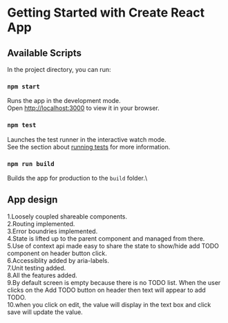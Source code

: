 # Getting Started with Create React App

## Available Scripts

In the project directory, you can run:

### `npm start`

Runs the app in the development mode.\
Open [http://localhost:3000](http://localhost:3000) to view it in your browser.

### `npm test`

Launches the test runner in the interactive watch mode.\
See the section about [running tests](https://facebook.github.io/create-react-app/docs/running-tests) for more information.

### `npm run build`

Builds the app for production to the `build` folder.\

## App design
1.Loosely coupled shareable components.\
2.Routing implemented.\
3.Error boundries implemented.\
4.State is lifted up to the parent component and managed from there.\
5.Use of context api made easy to share the state to show/hide add TODO component on header button click.\
6.Accessiblity added by aria-labels.\
7.Unit testing added.\
8.All the features added.\
9.By default screen is empty because there is no TODO list. When the user clicks on the Add TODO button on header then text will appear to add TODO.\
10.when you click on edit, the value will display in the text box and click save will update the value.

